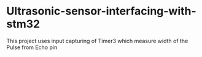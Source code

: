 # Ultrasonic-sensor-interfacing-with-stm32
This project uses input capturing of Timer3 which measure width of the Pulse from Echo pin 
